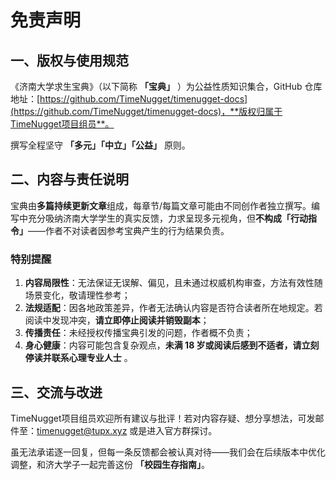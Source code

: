 # 免责声明  

## 一、版权与使用规范  

《济南大学求生宝典》（以下简称 **「宝典」** ）为公益性质知识集合，GitHub 仓库地址：[https://github.com/TimeNugget/timenugget-docs](https://github.com/TimeNugget/timenugget-docs)，**版权归属于TimeNugget项目组员**。  

撰写全程坚守 **「多元」「中立」「公益」** 原则。  

## 二、内容与责任说明  

宝典由**多篇持续更新文章**组成，每章节/每篇文章可能由不同创作者独立撰写。编写中充分吸纳济南大学学生的真实反馈，力求呈现多元视角，但**不构成「行动指令」**——作者不对读者因参考宝典产生的行为结果负责。  

### 特别提醒  

1. **内容局限性**：无法保证无误解、偏见，且未通过权威机构审查，方法有效性随场景变化，敬请理性参考；  
2. **法规适配**：因各地政策差异，作者无法确认内容是否符合读者所在地规定。若阅读中发现冲突，**请立即停止阅读并销毁副本**；  
3. **传播责任**：未经授权传播宝典引发的问题，作者概不负责；  
4. **身心健康**：内容可能包含复杂观点，**未满 18 岁或阅读后感到不适者，请立刻停读并联系心理专业人士** 。  

## 三、交流与改进  

TimeNugget项目组员欢迎所有建议与批评！若对内容存疑、想分享想法，可发邮件至：<timenugget@tupx.xyz> 或是进入官方群探讨。

虽无法承诺逐一回复，但每一条反馈都会被认真对待——我们会在后续版本中优化调整，和济大学子一起完善这份 **「校园生存指南」**。
